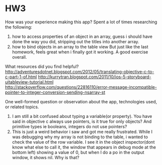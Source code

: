 # HW3

How was your experience making this app?
Spent a lot of times researching the following:
1.  how to access properties of an object in an array, guess i should have done the way you did, stripping out the titles into another array.
2.  how to bind objects in an array to the table view
But just like the last homework, feels great when i finally got it working.  A good exercise overall.

What resources did you find helpful?
http://adventuresdotnet.blogspot.com/2012/05/translating-objective-c-to-c-part-1-of.html
http://kurrytran.blogspot.com/2011/10/ios-5-storyboard-uitableview-tutorial.html
http://stackoverflow.com/questions/22816110/error-message-incompatible-pointer-to-integer-conversion-sending-nsarray-st

One well-formed question or observation about the app, technologies used, or related topics.
1.  I am still a bit confused about typing a variable(or property).  You have said in objective c always use pointers, is it true for only objects?  And primitive types ie booleans, integers do not use pointers? 
2.  This is just a weird behavior i saw and got me really frustrated.  While I was debugging why my array is not binding to the table, i wanted to check the value of the row variable.  I see it in the object inspector(dont know what else to call it, the window that appears in debug mode at the bottom left) showing a value of 0, but when I do a po in the output window, it shows nil.  Why is that?
